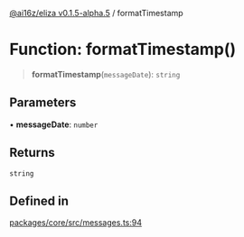 [@ai16z/eliza v0.1.5-alpha.5](../index.md) / formatTimestamp

# Function: formatTimestamp()

> **formatTimestamp**(`messageDate`): `string`

## Parameters

• **messageDate**: `number`

## Returns

`string`

## Defined in

[packages/core/src/messages.ts:94](https://github.com/owenAlterolab/eliza/blob/main/packages/core/src/messages.ts#L94)
